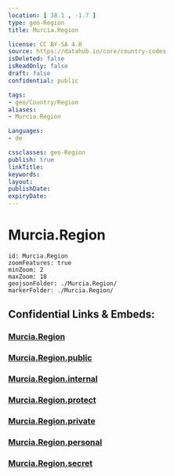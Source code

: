 ```yaml
---
location: [ 38.1 , -1.7 ] 
type: geo-Region
title: Murcia.Region

license: CC BY-SA 4.0
source: https://datahub.io/core/country-codes
isDeleted: false
isReadOnly: false
draft: false
confidential: public

tags:
- geo/Country/Region
aliases:
- Murcia.Region

Languages:
- de

cssclasses: geo-Region
publish: true
linkTitle: 
keywords: 
layout: 
publishDate: 
expiryDate: 
---
```


# Murcia.Region

```leaflet
id: Murcia.Region
zoomFeatures: true 
minZoom: 2 
maxZoom: 18
geojsonFolder: ./Murcia.Region/
markerFolder: ./Murcia.Region/
```


## Confidential Links & Embeds: 

### [Murcia.Region](/_Standards/Earth/Continent/Europe/Europe~South/Spain/Provinces~Spain/Murcia.Region.md) 

### [Murcia.Region.public](/_public/Earth/Continent/Europe/Europe~South/Spain/Provinces~Spain/Murcia.Region.public.md) 

### [Murcia.Region.internal](/_internal/Earth/Continent/Europe/Europe~South/Spain/Provinces~Spain/Murcia.Region.internal.md) 

### [Murcia.Region.protect](/_protect/Earth/Continent/Europe/Europe~South/Spain/Provinces~Spain/Murcia.Region.protect.md) 

### [Murcia.Region.private](/_private/Earth/Continent/Europe/Europe~South/Spain/Provinces~Spain/Murcia.Region.private.md) 

### [Murcia.Region.personal](/_personal/Earth/Continent/Europe/Europe~South/Spain/Provinces~Spain/Murcia.Region.personal.md) 

### [Murcia.Region.secret](/_secret/Earth/Continent/Europe/Europe~South/Spain/Provinces~Spain/Murcia.Region.secret.md)

